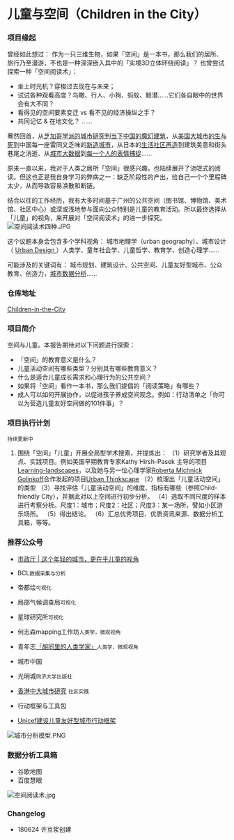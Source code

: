 # 儿童与空间（Children in the City）

### 项目缘起

曾经如此想过：
作为一只三维生物，如果「空间」是一本书，那么我们的居所、旅行乃至漫游，不也是一种深深嵌入其中的「实境3D立体环绕阅读」？
也曾尝试探索一种「空间阅读术」：
- 坐上时光机？穿梭过去现在与未来；
- 试试各种观看高度？鸟瞰、行人、小狗、蚂蚁、鲸潜……它们各自眼中的世界会有大不同？
- 看得见的空间要素变迁 vs 看不见的经济操纵之手？
- 共同记忆 & 在地文化？
……

蓦然回首，从[芝加哥学派的城市研究](https://book.douban.com/subject/26873516/)到[当下中国的魔幻建筑](http://news.china.com/shendu/13000808/20170809/31061491_all.html)，从[美国大城市的生与死](https://book.douban.com/subject/1870268/)到中国每一座雷同又乏味的[新造城市](https://book.douban.com/subject/6971750/)，从日本的[生活社区再造](https://book.douban.com/subject/2119511/)到建筑美意和街头巷尾之消逝、从[城市大数据](https://www.beijingcitylab.com/courses/bdup2017/)到[每一个人的表情捕捉](https://www.bilibili.com/video/av10066314/)……

原来一直以来，我对于人类之居所「空间」很感兴趣，也陆续展开了流氓式的阅读。但这也正是我自身学习的弊病之一：缺乏阶段性的产出，给自己一个个里程碑太少，从而导致容易涣散和断链。

结合以往的工作经历，我有大多时间基于广州的公共空间（图书馆、博物馆、美术馆、社区中心）或深或浅地参与面向公众特别是儿童的教育活动。所以最终选择从「儿童」的视角，来开展对「空间阅读术」的进一步探究。
![空间阅读术四种.JPG](https://upload-images.jianshu.io/upload_images/10451-5230a67d49793c78.JPG?imageMogr2/auto-orient/strip%7CimageView2/2/w/1240)



这个议题本身会包含多个学科视角：
城市地理学（urban geography）、城市设计（ [Urban Design ](https://www.tandfonline.com/toc/cjud20/current)）人类学、童年社会学、儿童哲学、教育学、创造心理学……

可能涉及的关键词有：
城市规划、建筑设计、公共空间、儿童友好型城市、公众教育、创造力，[城市数据分析](https://www.beijingcitylab.com/courses/bdup2017/)……



### 仓库地址

[Children-in-the-City](https://github.com/xudoujiang/Children-in-the-City)


### 项目简介
空间与儿童。本报告期待对以下问题进行探索：
  - 「空间」的教育意义是什么？
  - 儿童活动空间有哪些类型？分别具有哪些教育意义？
  - 什么是适合儿童成长需求和心理行为的公共空间？
  - 如果将「空间」看作一本书，那么我们提倡的「阅读策略」有哪些？
  - 成人可以如何开展协作，以促进孩子养成空间观念。例如：行动清单之「你可以为营造儿童友好空间做的101件事」？



### 项目执行计划
`持续更新中`
1.  围绕「空间」「儿童」开展全局型学术搜索，并提炼出：
（1）研究学者及其观点、实践项目。例如美国早期教育专家Kathy Hirsh-Pasek 主导的项目[Learning-landscapes](http://kathyhirshpasek.com/learning-landscapes/)，以及她与另一位心理学家[Roberta Michnick Golinkoff](http://roberta-golinkoff.com/)合作发起的项目[Urban Thinkscape](https://developingchild.harvard.edu/innovation-application/innovation-in-action/urban-thinkscape/)
（2）梳理出「儿童活动空间」的类型
（3）寻找评估「儿童活动空间」的维度、指标有哪些（参照Child-friendly City），并据此对以上空间进行初步分析。
（4）选取不同尺度的样本进行考察分析。尺度1：城市；尺度2：社区；尺度3：某一场所，譬如小区游乐场所。
（5）得出结论。
（6）汇总优秀项目、优质资讯来源、数据分析工具箱，等等。




###  推荐公众号
- [市政厅 | 这个年轻的城市，更在乎儿童的视角](https://mp.weixin.qq.com/s/mwSG7yT7V0R2i2xeudJSIw)
- BCL`数据采集与分析`
- 帝都绘`可视化`
- 局部气候调查局`可视化`
- 星球研究所`可视化`
- 何志森mapping工作坊`人类学，微观视角`
- 青年志[「胡同里的人类学家」](https://read.douban.com/ebook/1891216/?dcs=subject-rec&dcm=douban&dct=6971750)`人类学，微观视角`


- 城市中国 
- 光明城`同济大学出版社`
- [香港中大城市研究](http://www.urbanstudies.cuhk.edu.hk/news/) `社区实践`

- 行动框架与工具包
- [Unicef建设儿童友好型城市行动框架](https://www.unicef-irc.org/publications/416-building-child-friendly-cities-a-framework-for-action.html)

![城市分析模型.PNG](https://upload-images.jianshu.io/upload_images/10451-36129db349d98784.PNG?imageMogr2/auto-orient/strip%7CimageView2/2/w/1240)


### 数据分析工具箱
- 谷歌地图
- 百度慧眼




![空间阅读术.jpg](https://upload-images.jianshu.io/upload_images/10451-85dae4a6d3e206e4.jpg?imageMogr2/auto-orient/strip%7CimageView2/2/w/1240)

### Changelog
- 180624 许豆浆创建
